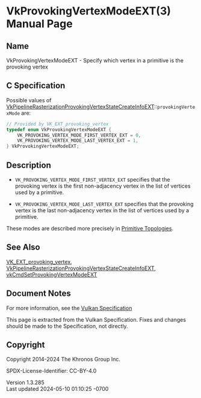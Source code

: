 # VkProvokingVertexModeEXT(3) Manual Page

## Name

VkProvokingVertexModeEXT - Specify which vertex in a primitive is the
provoking vertex



## <a href="#_c_specification" class="anchor"></a>C Specification

Possible values of
[VkPipelineRasterizationProvokingVertexStateCreateInfoEXT](https://registry.khronos.org/vulkan/specs/1.3-extensions/man/html/VkPipelineRasterizationProvokingVertexStateCreateInfoEXT.html)::`provokingVertexMode`
are:

``` c
// Provided by VK_EXT_provoking_vertex
typedef enum VkProvokingVertexModeEXT {
    VK_PROVOKING_VERTEX_MODE_FIRST_VERTEX_EXT = 0,
    VK_PROVOKING_VERTEX_MODE_LAST_VERTEX_EXT = 1,
} VkProvokingVertexModeEXT;
```

## <a href="#_description" class="anchor"></a>Description

- `VK_PROVOKING_VERTEX_MODE_FIRST_VERTEX_EXT` specifies that the
  provoking vertex is the first non-adjacency vertex in the list of
  vertices used by a primitive.

- `VK_PROVOKING_VERTEX_MODE_LAST_VERTEX_EXT` specifies that the
  provoking vertex is the last non-adjacency vertex in the list of
  vertices used by a primitive.

These modes are described more precisely in <a
href="https://registry.khronos.org/vulkan/specs/1.3-extensions/html/vkspec.html#drawing-primitive-topologies"
target="_blank" rel="noopener">Primitive Topologies</a>.

## <a href="#_see_also" class="anchor"></a>See Also

[VK_EXT_provoking_vertex](https://registry.khronos.org/vulkan/specs/1.3-extensions/man/html/VK_EXT_provoking_vertex.html),
[VkPipelineRasterizationProvokingVertexStateCreateInfoEXT](https://registry.khronos.org/vulkan/specs/1.3-extensions/man/html/VkPipelineRasterizationProvokingVertexStateCreateInfoEXT.html),
[vkCmdSetProvokingVertexModeEXT](https://registry.khronos.org/vulkan/specs/1.3-extensions/man/html/vkCmdSetProvokingVertexModeEXT.html)

## <a href="#_document_notes" class="anchor"></a>Document Notes

For more information, see the <a
href="https://registry.khronos.org/vulkan/specs/1.3-extensions/html/vkspec.html#VkProvokingVertexModeEXT"
target="_blank" rel="noopener">Vulkan Specification</a>

This page is extracted from the Vulkan Specification. Fixes and changes
should be made to the Specification, not directly.

## <a href="#_copyright" class="anchor"></a>Copyright

Copyright 2014-2024 The Khronos Group Inc.

SPDX-License-Identifier: CC-BY-4.0

Version 1.3.285  
Last updated 2024-05-10 01:10:25 -0700
